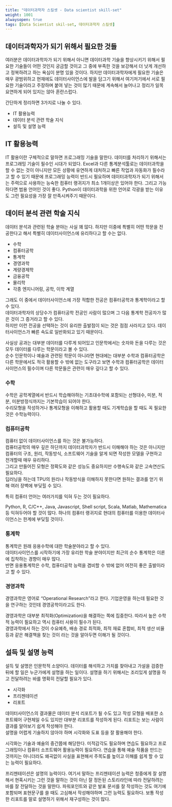 ```yaml
---
title: "데이터과학자 스킬셋 - Data scientist skill-set"
weight: 1001
alwaysopen: true
tags: [Data Scientist skil-set, 데이터과학자 스킬셋]
---
```


## 데이터과학자가 되기 위해서 필요한 것들

여러분은 데이터과학자가 되기 위해서 아니면 데이터과학 기술을 향상시키기 위해서 필요한 기술들이 어떤 것인지 궁금할 것이고 그 중에 부족한 것을 보강해서 더 낫게 개선하고 정복하려고 하는 욕심이 분명 있을 것이다.  하지만 데이터과학자에게 필요한 기술은 매우 광범위하고 현재에도 데이터사이언스에 발을 담그기 위해서 여기저기에서 서로 필요한 기술이라고 주장하며 붙여 넣는 것이 많기 때문에 계속해서 늘어나고 정리가 일목요연하게 되어 있지는 않아 혼란스럽다.  

간단하게 정리하면 3가지로 나눌 수 있다.

* IT 활용능력
* 데이터 분석 관련 학술 지식
* 설득 및 설명 능력

## IT 활용능력

IT 활용이란 구체적으로 말하면 프로그래밍 기술을 말한다. 데이터를 처리하기 위해서는 프로그래밍 기술이 필수인 시대가 되었다. Excel과 다른 통계분석툴로는 데이터과학을 할 수 없는 것이 아니지만 모든 상황에 유연하게 대처하고 빠른 작업과 자동화가 필수라고 할 수 있기 때문에 프로그래밍 능력이 반드시 필요하며 데이터과학자가 되기 위해서는 주력으로 사용하는 능숙한 컴퓨터 랭귀지가 최소 1개이상은 있어야 한다.  그리고 가능하다면 범용 언어인 것이 좋다.
Python이 데이터과학을 위한 언어로 각광을 받는 이유도 그런 필요성을 가장 잘 만족시켜주기 때문이다.

## 데이터 분석 관련 학술 지식

데이터 분석과 관련된 학술 분야는 사실 꽤 많다.  하지만 이중에 특별히 어떤 학문을 전공한다고 해서 특별히 데이터사이언스에 유리하다고 할 수는 없다.

* 수학
* 컴퓨터공학
* 통계학
* 경영과학
* 계량경제학
* 금융공학
* 물리학
* 각종 엔지니어링, 공학, 이학 계열

그래도 이 중에서 데이터사이언스에 가장 적합한 전공은 컴퓨터공학과 통계학이라고 할 수 있다.  
데이터과학자의 상당수가 컴퓨터공학 전공인 사람이 많으며 그 다음 통계학 전공자가 많은 것이 그 증거라고 할 수 있다.  
하지만 이런 전공을 선택하는 것이 유리한 출발점이 되는 것은 점점 사라지고 있다.  데이터사이언스가 빠른 속도로 일반화되고 있기 때문이다.

사실상 공과는 대부분 데이터를 다루게 되어있고 인문학에서는 숫자와 돈을 다루는 것은 모두 데이터를 다루는 학문이라고 볼 수 있다.  
순수 인문학이나 예술과 관련된 학문이 아니라면 현대에는 대부분 수학과 컴퓨터공학은 다른 학문에서도 적극 활용할 수 밖에 없는 도구라고 보면 수학과 컴퓨터공학은 데이터사이언스의 필수이며 다른 학문들은 관련이 매우 깊다고 할 수 있다.

### 수학

수학은 공학계열에서 반드시 학습해야하는 기초대수학에 포함되는 선형대수, 미분, 적분, 미분방정식까지는 기본학습이 되어야 한다.  
수리모형을 작성하거나 통계모형을 이해하고 활용할 때도 기계학습을 할 때도 꼭 필요한 것은 수학능력이다.

### 컴퓨터공학

컴퓨터 없이 데이터사이언스를 하는 것은 불가능하다.  
컴퓨터공학의 매우 깊은 하단까지 데이터과학자가 반드시 이해해야 하는 것은 아니지만 컴퓨터의 구조, 원리, 작동방식, 소프트웨어 기술을 알게 되면 작성한 모델을 구현하고 전개할때 매우 유리하다.  
그리고 만들어진 모형은 정확도와 같은 성능도 중요하지만 수행속도와 같은 고속연산도 필요하다.  
딥러닝을 하는데 TPU의 원리나 작동방식을 이해하지 못한다면 원하는 결과를 얻기 위해 여러 장벽에 부딪힐 수 있다.

특히 컴퓨터 언어는 여러가지를 익혀 두는 것이 필요하다.

Python, R, C/C++, Java, Javascript, Shell script, Scala, Matlab, Mathematica 등 익혀두어야 할 것이 많다.  하나의 컴퓨터 랭귀지로 현대의 컴퓨터를 이용한 데이터사이언스는 한계에 부딪힐 것이다.

### 통계학

통계학은 원래 응용수학에 대한 학술분야라고 할 수 있다.  
데이터사이언스를 시작하기에 가장 유리한 학술 분야이지만 최근의 순수 통계학은 이론에 집착하는 경향이 매우 많다.  
반면 응용통계학은 수학, 컴퓨터공학 능력을 겸비할 수 밖에 없어 여전히 좋은 출발이라고 할 수 있다.

### 경영과학

경영과학은 영어로 “Operational Research”라고 한다.  기업운영을 하는데 필요한 것을 연구하는 것인데 경영공학이라고도 한다.

경영과학은 대부분 최적화(Optimization)을 해결하는 쪽에 집중한다. 따라서 높은 수학적 능력이 필요하고 역시 컴퓨터 사용이 필수가 된다.  
경영과학에서 하는 것이 수요예측, 배송 경로 최적화, 최적 재료 혼합비, 최적 생산 비율 등과 같은 해결책을 찾는 것이 라는 것을 알아두면 이해가 될 것이다.

## 설득 및 설명 능력

설득 및 설명은 인문학적 소양이다. 데이터를 해석하고 가치를 찾아내고 가설을 검증한 뒤에 할 일은 누군가에게 설명을 하는 일이다. 설명을 하기 위해서는 조리있게 설명을 하고 전달하려는 바를 명확히 전달할 필요가 있다.

- 시각화
- 프리젠테이션
- 리포트

데이터사이언스의 결과물은 데이터 분석 리포트가 될 수도 있고 작성 모형을 배포한 소프트웨어 구현체일 수도 있지만 대부분 리포트를 작성하게 된다.  리포트는 보는 사람이 결과를 알아보기 쉽게 작성해야 한다.  
설명을 어렵게 기술하지 않아야 하며 시각화와 도표 등을 잘 활용해야 한다.

시각화는 기술과 예술의 중간쯤에 해당한다. 미적감각도 필요하며 연습도 필요하고 프로그래밍이나 컴퓨터 소프트웨어 활용능력이 필요하다. 연습을 통해 예술 작품을 만드는 것까지는 아니더라도 왜곡없이 사실을 표현해서 주목도를 높이고 이해를 쉽게 할 수 있는 능력이 필요하다.

프리젠테이션은 설명의 능력이다. 여기서 말하는 프리젠테이션 능력은 청중에게 잘 설명해서 현혹시키는 그런 것을 말하는 것이 아닌 잘 정돈된 스토리라인에 따라 전달하려는 바를 잘 전달하는 것을 말한다.  파워포인트와 같은 발표 문서를 잘 작성하는 것도 여기에 포함되며 표현문구를 쓸 때도 고심해서 작성해야하며 그런 능력도 필요하다.  보통 작성한 리포트를 말로 설명하기 위해서 재구성하는 것이 많다.
